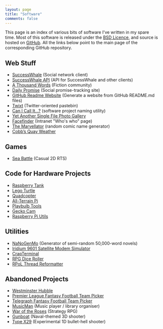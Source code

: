 ```yaml
---
layout: page
title: "Software"
comments: false
---
```


This page is an index of various bits of software I've written in my spare time. Most of this software is released under the [BSD Licence](http://opensource.org/licenses/BSD-2-Clause), and source is hosted on [GitHub](https://github.com/ianrenton). All the links below point to the main page of the corresponding GitHub repository.

## Web Stuff

* [SuccessWhale](https://github.com/ianrenton/SuccessWhale) (Social network client)
* [SuccessWhale API](https://github.com/ianrenton/successwhale-api) (API for SuccessWhale and other clients)
* [A Thousand Words](https://github.com/ianrenton/athousandwords) (Fiction community)
* [Daily Promise](https://github.com/ianrenton/DailyPromise) (Social promise-tracking site)
* [GitHub Readme Website](https://github.com/ianrenton/github-readme-website) (Generate a website from GitHub README.md files)
* [Twixt](https://github.com/ianrenton/Twixt) (Twitter-oriented pastebin)
* [Can I Call It...?](https://github.com/ianrenton/canicallit) (software project naming utility)
* [Yet Another Single File Photo Gallery](https://github.com/ianrenton/yasfpg)
* [Facefinder](https://github.com/ianrenton/Facefinder) (Intranet "Who's who" page)
* [The Marvellator](https://github.com/ianrenton/Marvellator) (random comic name generator)
* [Cobb’s Quay Weather](https://github.com/ianrenton/Cobbs-Quay-Weather)

## Games

* [Sea Battle](https://github.com/ianrenton/SeaBattle) (Casual 2D RTS)

## Code for Hardware Projects

* [Raspberry Tank](https://github.com/ianrenton/raspberrytank)
* [Lego Turtle](https://github.com/ianrenton/legoturtle)
* [Quadcopter](https://github.com/ianrenton/quadcopter)
* [All-Terrain Pi](https://github.com/ianrenton/All-Terrain-Pi)
* [Playbulb Tools](https://github.com/ianrenton/playbulb-tools)
* [Gecko Cam](https://github.com/ianrenton/geckocam)
* [Raspberry Pi Utils](https://github.com/ianrenton/raspi-utils)

## Utilities

* [NaNoGenMo](https://github.com/ianrenton/NaNoGenMo) (Generator of semi-random 50,000-word novels)
* [Iridium 9601 Satellite Modem Simulator](https://github.com/ianrenton/Iridium9601Sim)
* [CrapTerminal](https://github.com/ianrenton/CrapTerminal)
* [RPG Dice Roller](https://github.com/ianrenton/RPGDiceRoller)
* [RPoL Thread Reformatter](https://github.com/ianrenton/RPoLThreadReformatter)

## Abandoned Projects

* [Westminster Hubble](https://github.com/ianrenton/westminsterhubble)
* [Premier League Fantasy Football Team Picker](https://github.com/ianrenton/TelegraphFantasyFootballTeamPicker)
* [Telegraph Fantasy Football Team Picker](https://github.com/ianrenton/PremierLeagueFantasyFootballTeamPicker)
* [MusicMan](https://github.com/ianrenton/MusicMan) (Music player / library organiser)
* [War of the Roses](https://github.com/ianrenton/WarOfTheRoses) (Strategy RPG)
* [Gunboat](https://github.com/ianrenton/Gunboat) (Naval-themed 3D shooter)
* [Type X29](https://github.com/ianrenton/TypeX29) (Experimental 1D bullet-hell shooter)
